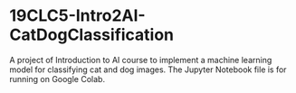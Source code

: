 # 19CLC5-Intro2AI-CatDogClassification
A project of Introduction to AI course to implement a machine learning model for classifying cat and dog images. The Jupyter Notebook file is for running on Google Colab.
